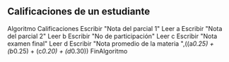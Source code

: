 
## Calificaciones de un estudiante

Algoritmo Calificaciones
	Escribir "Nota del parcial 1"
	Leer a
	Escribir "Nota del parcial 2"
	Leer b
	Escribir "No de participación"
	Leer c
	Escribir "Nota examen final"
	Leer d
	Escribir "Nota promedio de la materia ",((a*0.25) + (b*0.25) + (c*0.20) + (d*0.30))
FinAlgoritmo
